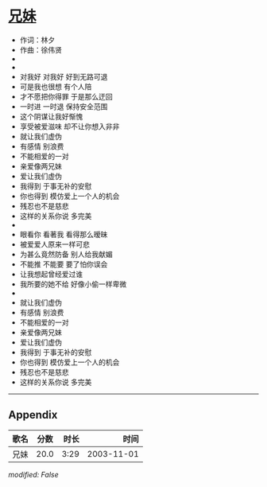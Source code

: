# [兄妹](https://music.163.com/song?id=66656)

* 作词：林夕
* 作曲：徐伟贤
*
*
* 对我好 对我好 好到无路可退
* 可是我也很想 有个人陪
* 才不愿把你得罪 于是那么迂回
* 一时进 一时退 保持安全范围
* 这个阴谋让我好惭愧
* 享受被爱滋味 却不让你想入非非
* 就让我们虚伪
* 有感情 别浪费
* 不能相爱的一对
* 亲爱像两兄妹
* 爱让我们虚伪
* 我得到 于事无补的安慰
* 你也得到 模仿爱上一个人的机会
* 残忍也不是慈悲
* 这样的关系你说 多完美
* 
* 眼看你 看著我 看得那么暧昧
* 被爱爱人原来一样可悲
* 为甚么竟然防备 别人给我献媚
* 不能推 不能要 要了怕你误会
* 让我想起曾经爱过谁
* 我所要的她不给 好像小偷一样卑微
* 
* 就让我们虚伪
* 有感情 别浪费
* 不能相爱的一对
* 亲爱像两兄妹
* 爱让我们虚伪
* 我得到 于事无补的安慰
* 你也得到 模仿爱上一个人的机会
* 残忍也不是慈悲
* 这样的关系你说 多完美


---

## Appendix

|歌名|分数|时长|时间|
|:---|:---:|---:|---:|
|兄妹|20.0|3:29|2003-11-01

*modified: False*